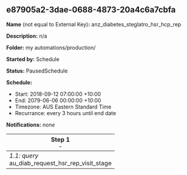 ## e87905a2-3dae-0688-4873-20a4c6a7cbfa

**Name** (not equal to External Key)**:** anz_diabetes_steglatro_hsr_hcp_rep

**Description:** n/a

**Folder:** my automations/production/

**Started by:** Schedule

**Status:** PausedSchedule

**Schedule:**

* Start: 2018-09-12 07:00:00 +10:00
* End: 2079-06-06 00:00:00 +10:00
* Timezone: AUS Eastern Standard Time
* Recurrance: every 3 hours until end date

**Notifications:** _none_


| Step 1<br>_<small>-</small>_ |
| --- |
| _1.1: query_<br>au_diab_request_hsr_rep_visit_stage |
